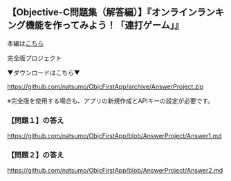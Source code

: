 ## 【Objective-C問題集（解答編）】『オンラインランキング機能を作ってみよう！「連打ゲーム」』

本編は[こちら](https://github.com/natsumo/ObjcFirstApp)

完全版プロジェクト

▼ダウンロードはこちら▼

https://github.com/natsumo/ObjcFirstApp/archive/AnswerProject.zip

※完全版を使用する場合も、アプリの新規作成とAPIキーの設定が必要です。


### 【問題１】の答え

https://github.com/natsumo/ObjcFirstApp/blob/AnswerProject/Answer1.md

### 【問題２】の答え

https://github.com/natsumo/ObjcFirstApp/blob/AnswerProject/Answer2.md